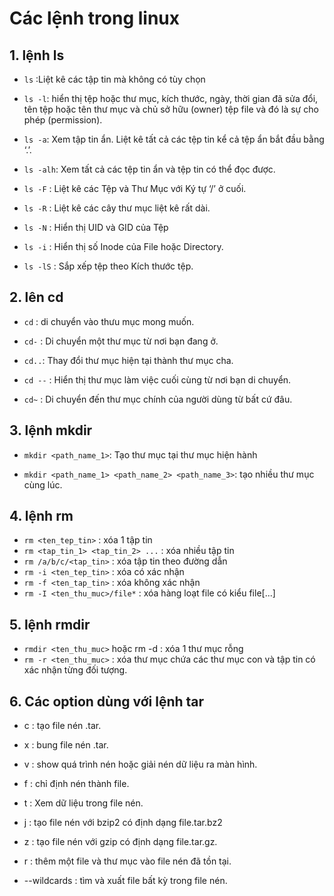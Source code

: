 # Các lệnh trong linux

## 1. lệnh ls

- `ls` :Liệt kê các tập tin mà không có tùy chọn

- `ls -l`:  hiển thị tệp hoặc thư mục, kích thước, ngày, thời gian đã sửa đổi, tên tệp hoặc tên thư mục và chủ sở hữu (owner) tệp file và đó là sự cho phép (permission).

- `ls -a`: Xem tập tin ẩn. Liệt kê tất cả các tệp tin kể cả tệp ẩn bắt đầu bằng ‘.’.

- `ls -alh`: Xem tất cả các tệp tin ẩn và tệp tin có thể đọc được.

- `ls -F` : Liệt kê các Tệp và Thư Mục với Ký tự ‘/’  ở cuối.

- `ls -R` : Liệt kê các cây thư mục liệt kê rất dài.

- `ls -N` : Hiển thị UID và GID của Tệp

- `ls -i` : Hiển thị số Inode của File hoặc Directory.

- `ls -lS` : Sắp xếp tệp theo Kích thước tệp.

## 2. lên cd

- `cd` : di chuyển vào thưu mục mong muốn.

- `cd-` : Di chuyển một thư mục từ nơi bạn đang ở.

- `cd..`: Thay đổi thư mục hiện tại thành thư mục cha.

- `cd --` : Hiển thị thư mục làm việc cuối cùng từ nơi bạn di chuyển.

- `cd~` : Di chuyển đến thư mục chính của người dùng từ bất cứ đâu.

## 3. lệnh mkdir

- `mkdir <path_name_1>`: Tạo thư mục tại thư mục hiện hành

- `mkdir <path_name_1> <path_name_2> <path_name_3>`: tạo nhiều thư mục cùng lúc.

## 4. lệnh rm

- `rm <ten_tep_tin>` : xóa 1 tập tin
- `rm <tap_tin_1> <tap_tin_2> ...` : xóa nhiều tập tin
- `rm /a/b/c/<tap_tin>` : xóa tập tin theo đường dẫn
- `rm -i <ten_tep_tin>` : xóa có xác nhận
- `rm -f <ten_tap_tin>` : xóa không xác nhận
- `rm -I <ten_thu_muc>/file*` : xóa hàng loạt file có kiểu file[...]

## 5. lệnh rmdir

- `rmdir <ten_thu_muc>` hoặc rm -d : xóa 1 thư mục rỗng
- `rm -r <ten_thu_muc>` : xóa thư mục chứa các thư mục con và tập tin có xác nhận từng đối tượng.

## 6. Các option dùng với lệnh tar
- c : tạo file nén .tar.

- x : bung file nén .tar.

- v : show quá trình nén hoặc giải nén dữ liệu ra màn hình.

- f : chỉ định nén thành file.
- t : Xem dữ liệu trong file nén.
- j : tạo file nén với bzip2 có định dạng file.tar.bz2
- z : tạo file nén với gzip có định dạng file.tar.gz.
- r : thêm một file và thư mục vào file nén đã tồn tại.
- --wildcards : tìm và xuất file bất kỳ trong file nén.